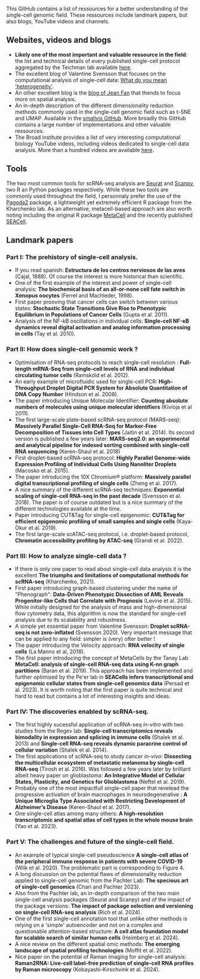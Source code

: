 This GitHub contains a list of ressources for a better understanding of the single-cell genomic field. These ressources include landmark papers, but also blogs, YouTube videos and channels.


## Websites, videos and blogs

- **Likely one of the most important and valuable ressource in the field**: the list and technical details of every published single-cell protocol aggregated by the Teichman lab available [here](https://teichlab.github.io/scg_lib_structs/).
- The excellent blog of Valentine Svensson that focuses on the computational analysis of single-cell data: [What do you mean 'heterogeneity'](https://www.nxn.se/).
-  An other excellent blog is the [blog of Jean Fan](https://jean.fan/blog) that thends to focus more on spatial analysis.
-  An in-depth description of the different dimensionality reduction methods commonly used in the single-cell genomic field such as t-SNE and UMAP. Available in the [smallvis GitHub](https://jlmelville.github.io/smallvis/). More broadly this GitHub contains a large number of implementations and other valuable ressources.
-  The Broad institute provides a list of very interesting computational biology YouTube videos, including videos dedicated to single-cell data analysis. More than a hundred videos are available [here](https://www.youtube.com/playlist?list=PLlMMtlgw6qNjROoMNTBQjAcdx53kV50cS).

## Tools 

The two most common tools for scRNA-seq analysis are [Seurat](https://satijalab.org/seurat/) and [Scanpy](https://scanpy.readthedocs.io/en/stable/), two R an Python packages respectively. While these two tools are commonly used throughout the field, I personnaly prefer the use of the [Pagoda2](https://github.com/kharchenkolab/pagoda2) package, a lightweight yet extremely efficient R package from the Kharchenko lab. As an alternative, metacell-based approach are also worth noting including the original R package [MetaCell](https://metacells.readthedocs.io/en/latest/) and the recently published [SEACell](https://github.com/dpeerlab/SEACells).

## Landmark papers

### Part I: The prehistory of single-cell analysis.


- If you read spanish: **Estructura de los centros nerviosos de las aves** (Cajal, 1888). Of course the interest is more historical than scientific.
- One of the first example of the interest and power of single-cell analysis:  **The biochemical basis of an all-or-none cell fate switch in Xenopus oocytes** (Ferrel and  Machleder, 1998).
- First paper prooving that cancer cells can switch between various states: **Stochastic State Transitions Give Rise to Phenotypic Equilibrium in Populations of Cancer Cells** (Gupta et al. 2011).
- Analysis of the NF-kB oscillations in individual cells: **Single-cell NF-κB dynamics reveal digital activation and analog information processing in cells** (Tay et al. 2010).




### Part II: How does single-cell genomic work ?

- Optimisation of RNA-seq protocols to reach single-cell resolution : **Full-length mRNA-Seq from single-cell levels of RNA and individual circulating tumor cells** (Ramsköld et al. 2012).
-  An early example of microfluidic used for single-cell PCR: **High-Throughput Droplet Digital PCR System for Absolute Quantitation of DNA Copy Number** (Hindson et al. 2008).
-  The paper introducing Unique Molecular Identifier: **Counting absolute numbers of molecules using unique molecular identifiers** (Kivioja et al 2011).
-   The first large-scale plate-based scRNA-seq protocol (MARS-seq): **Massively Parallel Single-Cell RNA-Seq for Marker-Free Decomposition of Tissues into Cell Types** (Jaitin et al. 2014).  Its second version is published a few years later: **MARS-seq2.0: an experimental and analytical pipeline for indexed sorting combined with single-cell RNA sequencing** (Keren-Shaul et al. 2018)
- First droplet-based scRNA-seq protocol: **Highly Parallel Genome-wide Expression Profiling of Individual Cells Using Nanoliter Droplets** (Macosko et al. 2015).
- The paper introducing the 10X Chromium® platform: **Massively parallel digital transcriptional profiling of single cells** (Zheng et al. 2017).
- A nice summary of the different scRNA-seq techniques: **Exponential scaling of single-cell RNA-seq in the past decade** (Svensson et al. 2018). The paper is of course outdated but is a nice summary of the different technologies available at the time.
- Paper introducing CUT&Tag for single-cell epigenomic: **CUT&Tag for efficient epigenomic profiling of small samples and single cells** (Kaya-Okur et al. 2019).
- The first large-scale scATAC-seq protocol, i.e. droplet-based protocol, **Chromatin accessibility profiling by ATAC-seq** (Grandi et al. 2022).

### Part III: How to analyze single-cell data ?

- If there is only one paper to read about single-cell data analysis it is the excellent **The triumphs and limitations of computational methods for scRNA-seq** (Kharchenko, 2021).
- First paper introducing graph-based clustering under the name of "Phenograph": **Data-Driven Phenotypic Dissection of AML Reveals Progenitor-like Cells that Correlate with Prognosis** (Levine et al. 2015). While initially designed for the analysis of mass and high-dimensional flow cytometry data, this algorithm is now the standard for single-cell analysis due to its scalability and robustness.
- A simple yet essential paper from Valentine Svensson: **Droplet scRNA-seq is not zero-inflated** (Svensson 2020). Very important message that can be applied to any field: simpler is (very) ofter better !
- The paper introducing the Velocity approach: **RNA velocity of single cells** (La Manno et al, 2018).
- The first paper introducing the concept of MetaCells by the Tanay Lab **MetaCell: analysis of single-cell RNA-seq data using K-nn graph partitions** (Baran et al. 2019). This approach has been implemented and further optimised by the Pe'er lab in **SEACells infers transcriptional and epigenomic cellular states from single-cell genomics data** (Persad et al. 2023). It is worth noting that the first paper is quite technical and hard to read but contains a lot of interesting insights and ideas.


### Part IV: The discoveries enabled by scRNA-seq.

- The first highly sucessful application of scRNA-seq *in-vitro* with two studies from the Regev lab: **Single-cell transcriptomics reveals bimodality in expression and splicing in immune cells**  (Shalek et al. 2013) and **Single-cell RNA-seq reveals dynamic paracrine control of cellular variation** (Shalek et al. 2014). 
- The first applications of scRNA-seq to study cancer *in-vivo*: **Dissecting the multicellular ecosystem of metastatic melanoma by single-cell RNA-seq** (Tirosh et al. 2016). Was followed a few years later by brilliant albeit heavy paper on glioblastoma: **An Integrative Model of Cellular States, Plasticity, and Genetics for Glioblastoma** (Neftel et al. 2019). 
- Probably one of the most impactfull single-cell paper that revelead the progressive activation of brain macrophages in neurodegenerative : **A Unique Microglia Type Associated with Restricting Development of Alzheimer’s Disease** (Keren-Shaul et al. 2017).
- One single-cell atlas among many others: **A high-resolution transcriptomic and spatial atlas of cell types in the whole mouse brain** (Yao et al. 2023).


### Part V: The challenges and future of the single-cell field.

- An example of typical single-cell pseudoscience  **A single-cell atlas of the peripheral immune response in patients with severe COVID-19** (Wilk et al. 2020). The problematic part is corresponding to Figure 4.
- A long discussion on the potential flaws of dimensionality reduction applied to single-cell genomic from the Pachter Lab: **The specious art of single-cell genomics** (Chari and Pachter 2023).
- Also from the Pachter lab, an in-depth comparison of the two main single-cell analysis packages (Seurat and Scanpy)  and of the impact of the package versions: **The impact of package selection and versioning on single-cell RNA-seq analysis** (Rich et al. 2024).
- One of the first single-cell annotation tool that unlike other methods is relying on a 'simple' autoencoder and not on a complex and questionable attention-based structure: **A cell atlas foundation model for scalable search of similar human cells** (Heimberg et al. 2024).
- A nice review on the different spatial omic methods: **The emerging landscape of spatial profiling technologies** (Moffit et al. 2022).
- Nice paper on the potential of Raman imaging for single-cell analysis: **Raman2RNA: Live-cell label-free prediction of single-cell RNA profiles by Raman microscopy** (Kobayashi-Kirschvink et al. 2024).




